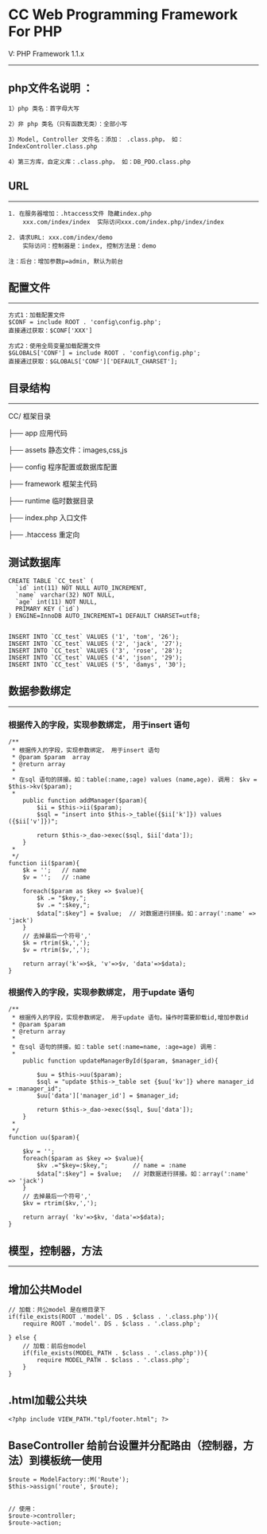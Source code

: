 # CC Web Programming Framework For PHP

V: PHP Framework 1.1.x

---
## php文件名说明 ：

    1）php 类名：首字母大写

    2）非 php 类名（只有函数无类）：全部小写

    3）Model, Controller 文件名：添加： .class.php， 如：IndexController.class.php

    4）第三方库，自定义库：.class.php， 如：DB_PDO.class.php


## URL
---

    1. 在服务器增加：.htaccess文件 隐藏index.php
        xxx.com/index/index  实际访问xxx.com/index.php/index/index

    2. 请求URL: xxx.com/index/demo
        实际访问：控制器是：index, 控制方法是：demo

    注：后台：增加参数p=admin, 默认为前台


## 配置文件
---
    方式1：加载配置文件
    $CONF = include ROOT . 'config\config.php';
    直接通过获取：$CONF['XXX']
    
    方式2：使用全局变量加载配置文件
    $GLOBALS['CONF'] = include ROOT . 'config\config.php';
    直接通过获取：$GLOBALS['CONF']['DEFAULT_CHARSET'];

## 目录结构
---
CC/	框架目录

├── app         应用代码

├── assets      静态文件：images,css,js

├── config      程序配置或数据库配置

├── framework   框架主代码

├── runtime     临时数据目录

├── index.php   入口文件

├── .htaccess   重定向


## 测试数据库
    CREATE TABLE `CC_test` (
      `id` int(11) NOT NULL AUTO_INCREMENT,
      `name` varchar(32) NOT NULL,
      `age` int(11) NOT NULL,
      PRIMARY KEY (`id`)
    ) ENGINE=InnoDB AUTO_INCREMENT=1 DEFAULT CHARSET=utf8;
    
    
    INSERT INTO `CC_test` VALUES ('1', 'tom', '26');
    INSERT INTO `CC_test` VALUES ('2', 'jack', '27');
    INSERT INTO `CC_test` VALUES ('3', 'rose', '28');
    INSERT INTO `CC_test` VALUES ('4', 'json', '29');
    INSERT INTO `CC_test` VALUES ('5', 'damys', '30');


## 数据参数绑定
---
### 根据传入的字段，实现参数绑定， 用于insert 语句
   

    /**
     * 根据传入的字段，实现参数绑定， 用于insert 语句
     * @param $param  array
     * @return array
     *
     * 在sql 语句的拼接。如：table(:name,:age) values (name,age). 调用： $kv = $this->kv($param);
     *
        public function addManager($param){
            $ii = $this->ii($param);
            $sql = "insert into $this->_table({$ii['k']}) values ({$ii['v']})";

            return $this->_dao->exec($sql, $ii['data']);
        }
     *
     */
    function ii($param){
        $k = '';   // name
        $v = '';   // :name

        foreach($param as $key => $value){
            $k .= "$key,";
            $v .= ":$key,";
            $data[":$key"] = $value;  // 对数据进行拼接。如：array(':name' => 'jack')
        }
        // 去掉最后一个符号','
        $k = rtrim($k,',');
        $v = rtrim($v,',');

        return array('k'=>$k, 'v'=>$v, 'data'=>$data);
    }


### 根据传入的字段，实现参数绑定， 用于update 语句

    /**
     * 根据传入的字段，实现参数绑定， 用于update 语句。操作时需要卸载id,增加参数id
     * @param $param
     * @return array
     *
     * 在sql 语句的拼接。如：table set(:name=name, :age=age) 调用：
     *
        public function updateManagerById($param, $manager_id){

            $uu = $this->uu($param);
            $sql = "update $this->_table set {$uu['kv']} where manager_id = :manager_id";
            $uu['data']['manager_id'] = $manager_id;

            return $this->_dao->exec($sql, $uu['data']);
        }
     *
     */
    function uu($param){

        $kv = '';
        foreach($param as $key => $value){
            $kv .="$key=:$key,";       // name = :name
            $data[":$key"] = $value;   // 对数据进行拼接。如：array(':name' => 'jack')
        }
        // 去掉最后一个符号','
        $kv = rtrim($kv,',');

        return array( 'kv'=>$kv, 'data'=>$data);
    }


## 模型，控制器，方法
---
## 增加公共Model

    // 加载：共公model 是在根目录下
    if(file_exists(ROOT .'model'. DS . $class . '.class.php')){
        require ROOT .'model'. DS . $class . '.class.php';

    } else {
        // 加载：前后台model
        if(file_exists(MODEL_PATH . $class . '.class.php')){
            require MODEL_PATH . $class . '.class.php';
        }
    }


## .html加载公共块

    <?php include VIEW_PATH."tpl/footer.html"; ?>


## BaseController 给前台设置并分配路由（控制器，方法）到模板统一使用

    $route = ModelFactory::M('Route');
    $this->assign('route', $route);
	

	// 使用：
	$route->controller;
	$route->action;
